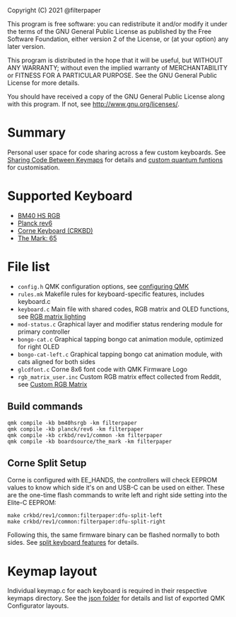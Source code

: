 Copyright (C) 2021 @filterpaper

This program is free software: you can redistribute it and/or modify
it under the terms of the GNU General Public License as published by
the Free Software Foundation, either version 2 of the License, or
(at your option) any later version.

This program is distributed in the hope that it will be useful,
but WITHOUT ANY WARRANTY; without even the implied warranty of
MERCHANTABILITY or FITNESS FOR A PARTICULAR PURPOSE.  See the
GNU General Public License for more details.

You should have received a copy of the GNU General Public License
along with this program.  If not, see <http://www.gnu.org/licenses/>.

# Summary

Personal user space for code sharing across a few custom keyboards. See [Sharing Code Between Keymaps](../../docs/feature_userspace.md) for details and [custom quantum funtions](../../docs/custom_quantum_functions.md) for customisation.

# Supported Keyboard

* [BM40 HS RGB](../../keyboards/bm40hsrgb)
* [Planck rev6](../../keyboards/planck)
* [Corne Keyboard (CRKBD)](../../keyboards/crkbd)
* [The Mark: 65](../../keyboards/boardsource/the_mark)

# File list

* `config.h`	QMK configuration options, see [configuring QMK](../../docs/config_options.md)
* `rules.mk`	Makefile rules for keyboard-specific features, includes keyboard.c
* `keyboard.c`	Main file with shared codes, RGB matrix and OLED functions, see [RGB matrix lighting](../../docs/feature_rgb_matrix.md)
* `mod-status.c`	Graphical layer and modifier status rendering module for primary controller
* `bongo-cat.c`		Graphical tapping bongo cat animation module, optimized for right OLED
* `bongo-cat-left.c`		Graphical tapping bongo cat animation module, with cats aligned for both sides
* `glcdfont.c`		Corne 8x6 font code with QMK Firmware Logo
* `rgb_matrix_user.inc` Custom RGB matrix effect collected from Reddit, see [Custom RGB Matrix](../../docs/feature_rgb_matrix.md#custom-rgb-matrix-effects-idcustom-rgb-matrix-effects)

## Build commands
```
qmk compile -kb bm40hsrgb -km filterpaper
qmk compile -kb planck/rev6 -km filterpaper
qmk compile -kb crkbd/rev1/common -km filterpaper
qmk compile -kb boardsource/the_mark -km filterpaper
```

## Corne Split Setup
Corne is configured with EE_HANDS, the controllers will check EEPROM values to know which side it's on and USB-C can be used on either.
These are the one-time flash commands to write left and right side setting into the Elite-C EEPROM:
```
make crkbd/rev1/common:filterpaper:dfu-split-left
make crkbd/rev1/common:filterpaper:dfu-split-right
```
Following this, the same firmware binary can be flashed normally to both sides. See [split keyboard features](../../docs/feature_split_keyboard.md) for details.

# Keymap layout

Individual keymap.c for each keyboard is required in their respective keymaps directory. See 
the [json folder](json/) for details and list of exported QMK Configurator layouts.
